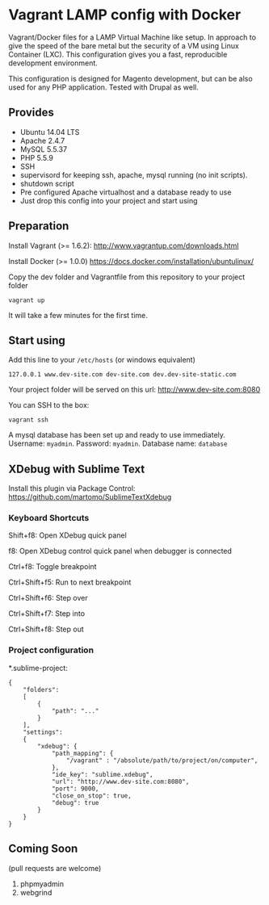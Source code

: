 # Vagrant LAMP config with Docker

Vagrant/Docker files for a LAMP Virtual Machine like setup. In approach to give the speed of the bare metal but the security of a VM using Linux Container (LXC). This configuration gives you a fast, reproducible development environment.

This configuration is designed for Magento development, but can be also used for any PHP application. Tested with Drupal as well.

## Provides

  * Ubuntu 14.04 LTS
  * Apache 2.4.7
  * MySQL 5.5.37
  * PHP 5.5.9
  * SSH
  * supervisord for keeping ssh, apache, mysql running (no init scripts).
  * shutdown script
  * Pre configured Apache virtualhost and a database ready to use
  * Just drop this config into your project and start using

## Preparation

Install Vagrant (>= 1.6.2): http://www.vagrantup.com/downloads.html

Install Docker (>= 1.0.0) https://docs.docker.com/installation/ubuntulinux/

Copy the dev folder and Vagrantfile from this repository to your project folder

    vagrant up
        
It will take a few minutes for the first time.

## Start using

Add this line to your `/etc/hosts` (or windows equivalent)

    127.0.0.1 www.dev-site.com dev-site.com dev.dev-site-static.com

Your project folder will be served on this url: http://www.dev-site.com:8080

You can SSH to the box:

    vagrant ssh

A mysql database has been set up and ready to use immediately. Username: `myadmin`. Password: `myadmin`. Database name: `database`

## XDebug with Sublime Text

Install this plugin via Package Control: https://github.com/martomo/SublimeTextXdebug

### Keyboard Shortcuts

Shift+f8: Open XDebug quick panel

f8: Open XDebug control quick panel when debugger is connected

Ctrl+f8: Toggle breakpoint

Ctrl+Shift+f5: Run to next breakpoint

Ctrl+Shift+f6: Step over

Ctrl+Shift+f7: Step into

Ctrl+Shift+f8: Step out

### Project configuration

*.sublime-project:

    {
        "folders":
        [
            {
                "path": "..."
            }
        ],
        "settings":
        {
            "xdebug": {
                "path_mapping": {
                    "/vagrant" : "/absolute/path/to/project/on/computer",
                },
                "ide_key": "sublime.xdebug",
                "url": "http://www.dev-site.com:8080",
                "port": 9000,
                "close_on_stop": true,
                "debug": true
            }
        }
    }

## Coming Soon

(pull requests are welcome)

1. phpmyadmin
2. webgrind

